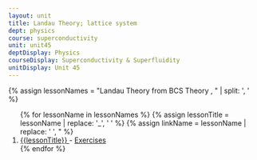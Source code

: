 ```yaml
---
layout: unit
title: Landau Theory; lattice system 
dept: physics
course: superconductivity
unit: unit45
deptDisplay: Physics
courseDisplay: Superconductivity & Superfluidity
unitDisplay: Unit 45
---
```

{% assign lessonNames = "Landau Theory from BCS Theory , " | split: ', ' %}

<ol>
{% for lessonName in lessonNames %}
{% assign lessonTitle = lessonName | replace:  '_', ' ' %}
{% assign linkName = lessonName | replace: ' ', " %}
<li> <a class = "page-link" href = "{{ linkName | prepend: units[unitIndex] | prepend: current_page.permalink }}"> {{lessonTitle}} </a> - <a class = "page-link" href = "{{ linkName | prepend: units[unitIndex] | prepend: current_page.permalink | append: "-exercises" }}"> Exercises </a> </li>
{% endfor %}
</ol>
